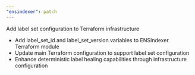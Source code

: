 ```yaml
---
"ensindexer": patch
---
```


Add label set configuration to Terraform infrastructure

- Add label_set_id and label_set_version variables to ENSIndexer Terraform module
- Update main Terraform configuration to support label set configuration
- Enhance deterministic label healing capabilities through infrastructure configuration
